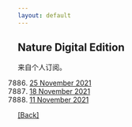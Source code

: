 ```yaml
---
layout: default
---
```


## Nature Digital Edition

来自个人订阅。

7886. [25 November 2021](<https://www.readcube.com/nde/eyJhbGciOiJFUzI1NiJ9.eyJkb2kiOiIxMC4xMDM4L25kZS8wMDI4MDgzNi8yMDIxLzU5OS83ODg2In0.-RNUgiPiNUif4YwbArqhDz4hZpwP24CsCenXXbjBxwE6jCN7DA2DL3DNKYVbEcSWJTHfc6YU9hBTEh_Cerda7A>)
7885. [18 November 2021](<https://www.readcube.com/nde/eyJhbGciOiJFUzI1NiJ9.eyJkb2kiOiIxMC4xMDM4L25kZS8wMDI4MDgzNi8yMDIxLzU5OS83ODg1In0.g8Q9yQTpRxX5i8b0-JfcBxDYfMIDvUckwbjMtJ_5Z9wrTKNG2ogfnqQIRj1WG4-PlZPF8a--P14gjul7ifwPDA>)
7884. [11 November 2021](<https://www.cambeywest.com/openclick/?M=NAT202111121008&t=c&p=NAT&a=00488408&s=EN2145DIG&c=link1-header&e=xnmao@alu.suda.edu.cn&l=https://rdcu.be/cA82V>)

[[Back]](../)
